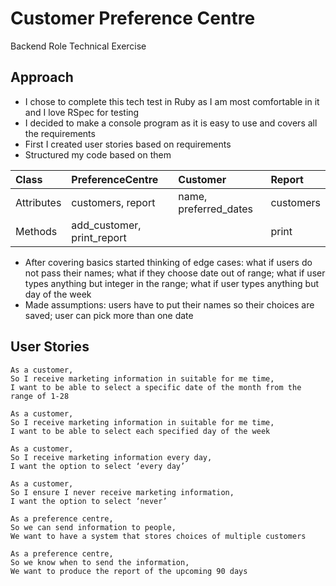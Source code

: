 # Customer Preference Centre
Backend Role Technical Exercise

## Approach
* I chose to complete this tech test in Ruby as I am most comfortable in it and I love RSpec for testing
* I decided to make a console program as it is easy to use and covers all the requirements
* First I created user stories based on requirements
* Structured my code based on them

| Class          | PreferenceCentre | Customer  | Report    |
| :------------- | :----------- | :----------- | :----------- |
| Attributes | customers, report | name, preferred_dates | customers |
| Methods | add_customer, print_report | | print |

* After covering basics started thinking of edge cases: what if users do not pass their names; what if they choose date out of range; what if user types anything but integer in the range; what if user types anything but day of the week
* Made assumptions: users have to put their names so their choices are saved; user can pick more than one date

## User Stories
```
As a customer,
So I receive marketing information in suitable for me time,
I want to be able to select a specific date of the month from the range of 1-28
```
```
As a customer,
So I receive marketing information in suitable for me time,
I want to be able to select each specified day of the week
```
```
As a customer,
So I receive marketing information every day,
I want the option to select ‘every day’ 
```
```
As a customer,
So I ensure I never receive marketing information,
I want the option to select ‘never’ 
```
```
As a preference centre,
So we can send information to people,
We want to have a system that stores choices of multiple customers
```
```
As a preference centre,
So we know when to send the information,
We want to produce the report of the upcoming 90 days
```
